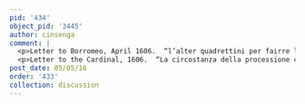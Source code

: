 ```yaml
---
pid: '434'
object_pid: '3445'
author: cinsenga
comment: |
  <p>Letter to Borromeo, April 1606.  “l’alter quadrettini per fairre le procession, non e venuta” (Crivelli, pg. 65). </p>
  <p>Letter to the Cardinal, 1606.  “La circostanza della processione con atti di divozione gia accennata da Brueghel da tutta certezza della identita del quadretto. E questo un lavoro di miniature dipinta in un’ovale scodeletta di avorio… E la miniature poco piu larga dello spaccato di un uovo commune… qui pure il fiume ghiacciato con scivolanti, e de’ battelli strettu tra il ghiaccio; un ponte ad impianti e palacato di legno…mossi I corvi ed altri uccelli da inverno…ci vedi sotto il fuscelino a reggerla in bilico, e la di lei pesta nella neve o sparsarci del l’esca, e omai gia gia sotto due o tre corvi piu ghiotti, mentre tant’altri o si stanno come guardondoci su pei cespughli e I tronchi diintorno” (Crivelli, pg. 65).</p>
post_date: 05/05/16
order: '433'
collection: discussion
---
```


